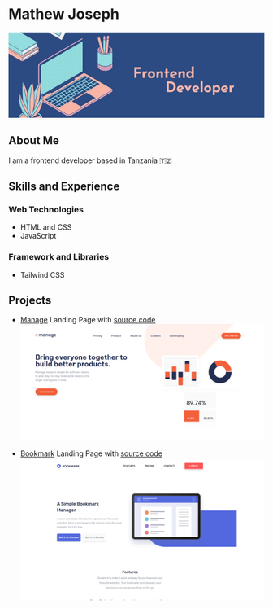 # Mathew Joseph

![](./-z06jqr.jpg)

## About Me
I am a frontend developer based in Tanzania 🇹🇿

## Skills and Experience

### Web Technologies

- HTML and CSS
- JavaScript

### Framework and Libraries

- Tailwind CSS
<!-- - Svelte JS -->

## Projects
- [Manage](https://theo-pombe.github.io/manage-landing-page/) Landing Page with [source code](https://github.com/theo-pombe/manage-landing-page.git)
![manage landing page](./manage-screenshot.png)

- [Bookmark](https://the-bookmark-landing-page.netlify.app/) Landing Page with [source code](https://github.com/theo-pombe/bookmark-landing-page.git)
![bookmark landing page](./bookmak-screenshot.png)

<!-- - [Feedback](https://svelte-feedback-app-tau.vercel.app/) Svelte App with [Source code](https://github.com/theo-pombe/svelte-feedback-app) -->
